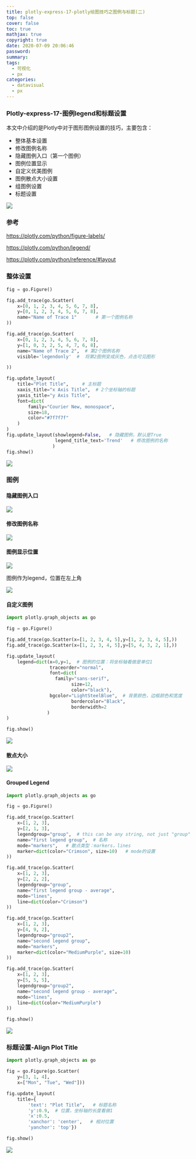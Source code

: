 ```yaml
---
title: plotly-express-17-plotly绘图技巧之图例与标题(二)
top: false
cover: false
toc: true
mathjax: true
copyright: true
date: 2020-07-09 20:06:46
password:
summary:
tags:
  - 可视化
  - px
categories:
  - datavisual
  - px
---
```



### Plotly-express-17-图例legend和标题设置

本文中介绍的是Plotly中对于图形图例设置的技巧，主要包含：

- 整体基本设置
- 修改图例名称
- 隐藏图例入口（第一个图例）
- 图例位置显示
- 自定义优美图例
- 图例散点大小设置
- 组图例设置
- 标题设置



![](https://tva1.sinaimg.cn/large/007S8ZIlgy1ggkub1wptxj30u0140qv5.jpg)

<!--MORE-->

### 参考

https://plotly.com/python/figure-labels/

https://plotly.com/python/legend/

https://plotly.com/python/reference/#layout

### 整体设置

```python
fig = go.Figure()

fig.add_trace(go.Scatter(
    x=[0, 1, 2, 3, 4, 5, 6, 7, 8],
    y=[0, 1, 2, 3, 4, 5, 6, 7, 8],
    name="Name of Trace 1"       # 第一个图例名称
))

fig.add_trace(go.Scatter(
    x=[0, 1, 2, 3, 4, 5, 6, 7, 8],
    y=[1, 0, 3, 2, 5, 4, 7, 6, 8],
    name="Name of Trace 2",  # 第2个图例名称
  	visible='legendonly'  #  将第2图例变成灰色，点击可见图形

))

fig.update_layout(
    title="Plot Title",     # 主标题
    xaxis_title="x Axis Title",  # 2个坐标轴的标题
    yaxis_title="y Axis Title",
    font=dict(
        family="Courier New, monospace",
        size=18,
        color="#7f7f7f"
    )
)
fig.update_layout(showlegend=False,   # 隐藏图例，默认是True
                  legend_title_text='Trend'   # 修改图例的名称
                 )
fig.show()
```

![](https://tva1.sinaimg.cn/large/007S8ZIlgy1ggkufte2zjj31q00s2dj3.jpg)

### 图例

#### 隐藏图例入口

![](https://tva1.sinaimg.cn/large/007S8ZIlgy1ggkuk8e7e0j31jt0u0ae7.jpg)

#### 修改图例名称

![](https://tva1.sinaimg.cn/large/007S8ZIlgy1ggkun0ubpaj31mn0u0gp9.jpg)



#### 图例显示位置

![](https://tva1.sinaimg.cn/large/007S8ZIlgy1ggkunkvt8pj31gy0u0dju.jpg)

图例作为legend，位置在左上角

![](https://tva1.sinaimg.cn/large/007S8ZIlgy1ggkuorywgsj31f60u0tc8.jpg)

#### 自定义图例

```python
import plotly.graph_objects as go

fig = go.Figure()

fig.add_trace(go.Scatter(x=[1, 2, 3, 4, 5],y=[1, 2, 3, 4, 5],))
fig.add_trace(go.Scatter(x=[1, 2, 3, 4, 5],y=[5, 4, 3, 2, 1],))

fig.update_layout(
    legend=dict(x=0,y=1,  # 图例的位置：将坐标轴看做是单位1
                traceorder="normal",
                font=dict(
                  family="sans-serif",
            			size=12,
            			color="black"),
                bgcolor="LightSteelBlue",  # 背景颜色，边框颜色和宽度
        				bordercolor="Black",
        				borderwidth=2
               )
)

fig.show()
```

![](https://tva1.sinaimg.cn/large/007S8ZIlgy1ggkut9lzypj31j80lumze.jpg)

#### 散点大小

![](https://tva1.sinaimg.cn/large/007S8ZIlgy1ggkyp1py9rj319q0u0jvw.jpg)

#### Grouped Legend

```python
import plotly.graph_objects as go

fig = go.Figure()

fig.add_trace(go.Scatter(
    x=[1, 2, 3],
    y=[2, 1, 3],
    legendgroup="group",  # this can be any string, not just "group"
    name="first legend group",  # 名称
    mode="markers",   # 散点类型：markers，lines
    marker=dict(color="Crimson", size=10)   # mode的设置
))

fig.add_trace(go.Scatter(
    x=[1, 2, 3],
    y=[2, 2, 2],
    legendgroup="group",
    name="first legend group - average",
    mode="lines",
    line=dict(color="Crimson")
))

fig.add_trace(go.Scatter(
    x=[1, 2, 3],
    y=[4, 9, 2],
    legendgroup="group2",
    name="second legend group",
    mode="markers",
    marker=dict(color="MediumPurple", size=10)
))

fig.add_trace(go.Scatter(
    x=[1, 2, 3],
    y=[5, 5, 5],
    legendgroup="group2",
    name="second legend group - average",
    mode="lines",
    line=dict(color="MediumPurple")
))

fig.show()
```

![](https://tva1.sinaimg.cn/large/007S8ZIlgy1ggkyrvlhbyj31nq0naabv.jpg)

### 标题设置-Align Plot Title

```python
import plotly.graph_objects as go

fig = go.Figure(go.Scatter(
    y=[3, 1, 4],
    x=["Mon", "Tue", "Wed"]))

fig.update_layout(
    title={
        'text': "Plot Title",   # 标题名称
        'y':0.9,  # 位置，坐标轴的长度看做1
        'x':0.5,
        'xanchor': 'center',   # 相对位置
        'yanchor': 'top'})

fig.show()
```

![](https://tva1.sinaimg.cn/large/007S8ZIlgy1ggkyz0ya0jj31ka0skwgl.jpg)
